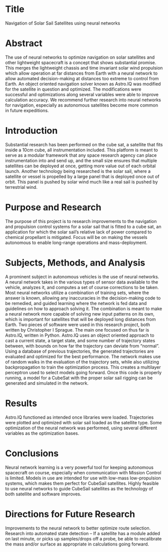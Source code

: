 # Title
Navigation of Solar Sail Satellites using neural networks

# Abstract
The use of neural networks to optimize navigation on solar satellites and other lightweight spacecraft is a concept that shows substantial promise. This merges the lightweight chassis and time invariant solar wind propulsion which allow operation at far distances from Earth with a neural network to allow automated decision-making at distances too extreme to control from Earth. An object oriented navigation solver known as Astro.IQ was modified for the satellite in question and optimized. The modifications were successful and optimizations along several variables were able to improve calculation accuracy. We recommend further research into neural networks for navigation, especially as autonomous satellites become more common in future expeditions.

# Introduction
Substantial research has been performed on the cube sat, a satellite that fits inside a 10cm cube, all instrumentation included. This platform is meant to serve as a modular framework that any space research agency can place instrumentation into and send up, and the small size ensures that multiple satellites can be deployed at once, getting more value out of each orbital launch.
Another technology being researched is the solar sail, where a satellite or vessel is propelled by a large panel that is deployed once out of orbit. This panel is pushed by solar wind much like a real sail is pushed by terrestrial wind.

# Purpose and Research
The purpose of this project is to research improvements to the navigation and propulsion control systems for a solar sail that is fitted to a cube sat, an application for which the solar sail’s relative lack of power compared to chemical propellant is mitigated. Focus will be on making the vessels autonomous to enable long-range operations and mass-deployment.

# Subjects, Methods, and Analysis
A prominent subject in autonomous vehicles is the use of neural networks. A neural network takes in the various types of sensor data available to the vehicle, analyzes it, and computes a set of course corrections to be taken.
Most neural networks utilize a combination of training sets, where the answer is known, allowing any inaccuracies in the decision-making code to be remedied, and guided learning where the network is fed data and guidelines on how to approach solving it. The combination is meant to make a neural network more capable of solving new input patterns on its own, which is important for satellites that will be deployed long distances from Earth.
Two pieces of software were used in this research project, both written by Christopher I Sprague. The main one focused on thus far is Astro.IQ, written in Python.
Astro.IQ uses an object oriented approach to cast a current state, a target state, and some number of trajectory states between, with bounds on how far the trajectory can deviate from “normal”.
Using a database of previous trajectories, the generated trajectories are evaluated and optimized for the best performance.
The network makes use of random walks in the evaluation of the trajectory sets, while also utilizing backpropagation to train the optimization process. This creates a multilayer perceptron used to select models going forward.
Once this code is properly running, a model for a CubeSat with the proper solar sail rigging can be generated and simulated in the network.

# Results
Astro.IQ functioned as intended once libraries were loaded.
Trajectories were plotted and optimized with solar sail loaded as the satellite type.
Some optimization of the neural network was performed, using several different variables as the optimization bases.

# Conclusions
Neural network learning is a very powerful tool for keeping autonomous spacecraft on course, especially when communication with Mission Control is limited.
Models in use are intended for use with low-mass low-propulsion systems, which makes them perfect for CubeSail satellites.
Highly feasible to use neural networks to guide CubeSail satellites as the technology of both satellite and software improves.

# Directions for Future Research
Improvements to the neural network to better optimize route selection.
Research into automated state detection – If a satellite has a module added on last minute, or picks up samples/drops off a probe, be able to recalibrate the mass and/or surface as appropriate in calculations going forward.
